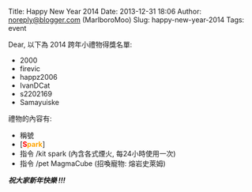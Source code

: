Title: Happy New Year 2014
Date: 2013-12-31 18:06
Author: noreply@blogger.com (MarlboroMoo)
Slug: happy-new-year-2014
Tags: event

Dear, 以下為 2014 跨年小禮物得獎名單:

* 2000
* firevic
* happz2006
* IvanDCat
* s2202169
* Samayuiske

禮物的內容有:

* 稱號
* [**<span style="color: red;">S</span><span style="color: orange;">park</span>**]
* 指令 /kit spark (內含各式煙火, 每24小時使用一次)
* 指令 /pet MagmaCube (招喚寵物: 熔岩史萊姆)

***祝大家新年快樂 !!!***
